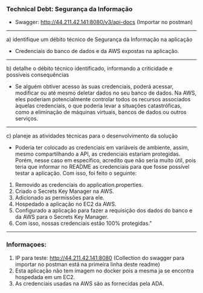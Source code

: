 ### Technical Debt: Segurança da Informação
* Swagger: http://44.211.42.141:8080/v3/api-docs (Importar no postman)
---
a) identifique um débito técnico de Segurança da Informação na aplicação
- Credenciais do banco de dados e da AWS expostas na aplicação.
---
b) detalhe o débito técnico identificado, informando a criticidade e possíveis
consequências
- Se alguém obtiver acesso às suas credenciais, poderá acessar, modificar ou até mesmo deletar dados no seu banco de dados. Na AWS, eles poderiam potencialmente controlar todos os recursos associados àquelas credenciais, o que poderia levar a situações catastróficas, como a eliminação de máquinas virtuais, bancos de dados ou outros serviços.
---
c) planeje as atividades técnicas para o desenvolvimento da solução
- Poderia ter colocado as credenciais em variáveis de ambiente, assim, mesmo compartilhando a API, as credenciais estariam protegidas. Porém, nesse caso em específico, acredito que não seria muito útil, pois teria que informar no README as credenciais para que fosse possível testar a aplicação. Com isso, foi feito o seguinte:
1) Removido as credenciais do application.properties. 
2) Criado o Secrets Key Manager na AWS.
3) Adicionado as permissões para ele.
4) Hospedado a aplicação no EC2 da AWS. 
5) Configurado a aplicação para fazer a requisição dos dados do banco e da AWS para o Secrets Key Manager. 
6) Com isso, nossas credenciais estão 100% protegidas."
---

### Informaçoes: 
1) IP para teste: http://44.211.42.141:8080 (Collection do swagger para importar no postman está na primeira linha deste readme)
2) Esta aplicação não tem imagem no docker pois a mesma ja se encontra hospedada em um EC2.
3) As credenciais usadas na AWS são as fornecidas pela ADA.